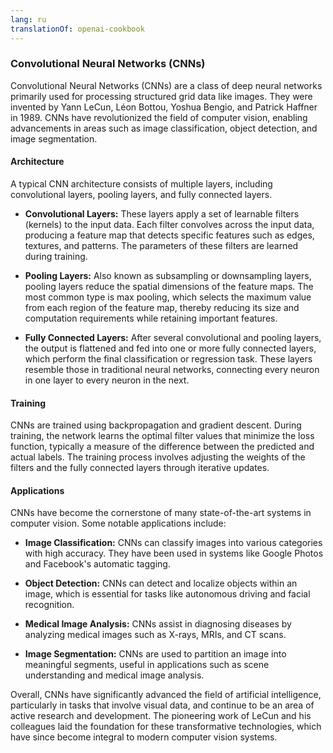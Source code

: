 ```yaml
---
lang: ru
translationOf: openai-cookbook
---
```


### Convolutional Neural Networks (CNNs)

Convolutional Neural Networks (CNNs) are a class of deep neural networks primarily used for processing structured grid data like images. They were invented by Yann LeCun, Léon Bottou, Yoshua Bengio, and Patrick Haffner in 1989. CNNs have revolutionized the field of computer vision, enabling advancements in areas such as image classification, object detection, and image segmentation.

#### Architecture

A typical CNN architecture consists of multiple layers, including convolutional layers, pooling layers, and fully connected layers.

- **Convolutional Layers:** These layers apply a set of learnable filters (kernels) to the input data. Each filter convolves across the input data, producing a feature map that detects specific features such as edges, textures, and patterns. The parameters of these filters are learned during training.

- **Pooling Layers:** Also known as subsampling or downsampling layers, pooling layers reduce the spatial dimensions of the feature maps. The most common type is max pooling, which selects the maximum value from each region of the feature map, thereby reducing its size and computation requirements while retaining important features.

- **Fully Connected Layers:** After several convolutional and pooling layers, the output is flattened and fed into one or more fully connected layers, which perform the final classification or regression task. These layers resemble those in traditional neural networks, connecting every neuron in one layer to every neuron in the next.

#### Training

CNNs are trained using backpropagation and gradient descent. During training, the network learns the optimal filter values that minimize the loss function, typically a measure of the difference between the predicted and actual labels. The training process involves adjusting the weights of the filters and the fully connected layers through iterative updates.

#### Applications

CNNs have become the cornerstone of many state-of-the-art systems in computer vision. Some notable applications include:

- **Image Classification:** CNNs can classify images into various categories with high accuracy. They have been used in systems like Google Photos and Facebook's automatic tagging.

- **Object Detection:** CNNs can detect and localize objects within an image, which is essential for tasks like autonomous driving and facial recognition.

- **Medical Image Analysis:** CNNs assist in diagnosing diseases by analyzing medical images such as X-rays, MRIs, and CT scans.

- **Image Segmentation:** CNNs are used to partition an image into meaningful segments, useful in applications such as scene understanding and medical image analysis.

Overall, CNNs have significantly advanced the field of artificial intelligence, particularly in tasks that involve visual data, and continue to be an area of active research and development. The pioneering work of LeCun and his colleagues laid the foundation for these transformative technologies, which have since become integral to modern computer vision systems.
